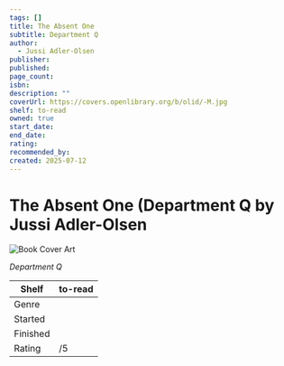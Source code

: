 ```yaml
---
tags: []
title: The Absent One
subtitle: Department Q
author:
  - Jussi Adler-Olsen
publisher: 
published: 
page_count: 
isbn: 
description: ""
coverUrl: https://covers.openlibrary.org/b/olid/-M.jpg
shelf: to-read
owned: true
start_date: 
end_date: 
rating: 
recommended_by: 
created: 2025-07-12
---
```


# The Absent One (Department Q by Jussi Adler-Olsen

![Book Cover Art](https://covers.openlibrary.org/b/olid/-M.jpg)

_Department Q_

| Shelf | to-read |
| --- | --- |
| Genre |  |
| Started |  |
| Finished |  |
| Rating | /5 |

